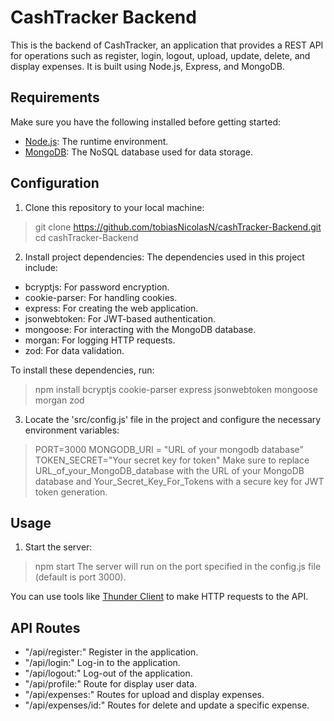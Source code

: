 # CashTracker Backend
This is the backend of CashTracker, an application that provides a REST API for operations such as register, login, logout, upload, update, delete, and display expenses. It is built using Node.js, Express, and MongoDB.

## Requirements
Make sure you have the following installed before getting started:

- [Node.js](https://nodejs.org/en): The runtime environment.
- [MongoDB](https://www.mongodb.com/): The NoSQL database used for data storage.

## Configuration

1. Clone this repository to your local machine:
> git clone https://github.com/tobiasNicolasN/cashTracker-Backend.git
> cd cashTracker-Backend

2. Install project dependencies:
The dependencies used in this project include:
- bcryptjs: For password encryption.
- cookie-parser: For handling cookies.
- express: For creating the web application.
- jsonwebtoken: For JWT-based authentication.
- mongoose: For interacting with the MongoDB database.
- morgan: For logging HTTP requests.
- zod: For data validation.

To install these dependencies, run:
> npm install bcryptjs cookie-parser express jsonwebtoken mongoose morgan zod

3. Locate the 'src/config.js' file in the project and configure the necessary environment variables:
> PORT=3000
> MONGODB_URI = "URL of your mongodb database"
> TOKEN_SECRET="Your secret key for token"
Make sure to replace URL_of_your_MongoDB_database with the URL of your MongoDB database and Your_Secret_Key_For_Tokens with a secure key for JWT token generation.

## Usage

1. Start the server:
> npm start
The server will run on the port specified in the config.js file (default is port 3000).

You can use tools like [Thunder Client](https://www.thunderclient.com/) to make HTTP requests to the API.

## API Routes

- "/api/register:" Register in the application.
- "/api/login:" Log-in to the application.
- "/api/logout:" Log-out of the application.
- "/api/profile:" Route for display user data.
- "/api/expenses:" Routes for upload and display expenses.
- "/api/expenses/id:" Routes for delete and update a specific expense.
